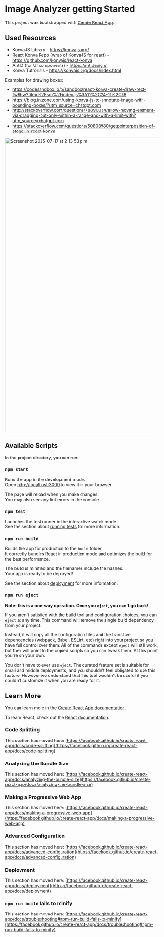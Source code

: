 # Image Analyzer getting Started

This project was bootstrapped with [Create React App](https://github.com/facebook/create-react-app).

## Used Resources

- KonvaJS Library - https://konvajs.org/
- React Konva Repo (wrap of KonvaJS for react) - https://github.com/konvajs/react-konva
- Ant D (for UI components) - https://ant.design/
- Konva Tutrorials - https://konvajs.org/docs/index.html

Examples for drawing boxes:
- https://codesandbox.io/p/sandbox/react-konva-create-draw-rect-fw9hw?file=%2Fsrc%2Findex.js%3A11%2C24-11%2C68
- https://blog.intzone.com/using-konva-js-to-annotate-image-with-bounding-boxes/?utm_source=chatgpt.com
- http://stackoverflow.com/questions/78890034/allow-moving-element-via-dragging-but-only-within-a-range-and-with-a-limit-with?utm_source=chatgpt.com
- https://stackoverflow.com/questions/50808980/getpointerposition-of-stage-in-react-konva

<img width="1577" height="966" alt="Screenshot 2025-07-17 at 2 13 53 p m" src="https://github.com/user-attachments/assets/d5d6d70b-56b4-4cdf-8213-8c28a310b7ff" />


## Available Scripts

In the project directory, you can run:

### `npm start`

Runs the app in the development mode.\
Open [http://localhost:3000](http://localhost:3000) to view it in your browser.

The page will reload when you make changes.\
You may also see any lint errors in the console.

### `npm test`

Launches the test runner in the interactive watch mode.\
See the section about [running tests](https://facebook.github.io/create-react-app/docs/running-tests) for more information.

### `npm run build`

Builds the app for production to the `build` folder.\
It correctly bundles React in production mode and optimizes the build for the best performance.

The build is minified and the filenames include the hashes.\
Your app is ready to be deployed!

See the section about [deployment](https://facebook.github.io/create-react-app/docs/deployment) for more information.

### `npm run eject`

**Note: this is a one-way operation. Once you `eject`, you can't go back!**

If you aren't satisfied with the build tool and configuration choices, you can `eject` at any time. This command will remove the single build dependency from your project.

Instead, it will copy all the configuration files and the transitive dependencies (webpack, Babel, ESLint, etc) right into your project so you have full control over them. All of the commands except `eject` will still work, but they will point to the copied scripts so you can tweak them. At this point you're on your own.

You don't have to ever use `eject`. The curated feature set is suitable for small and middle deployments, and you shouldn't feel obligated to use this feature. However we understand that this tool wouldn't be useful if you couldn't customize it when you are ready for it.

## Learn More

You can learn more in the [Create React App documentation](https://facebook.github.io/create-react-app/docs/getting-started).

To learn React, check out the [React documentation](https://reactjs.org/).

### Code Splitting

This section has moved here: [https://facebook.github.io/create-react-app/docs/code-splitting](https://facebook.github.io/create-react-app/docs/code-splitting)

### Analyzing the Bundle Size

This section has moved here: [https://facebook.github.io/create-react-app/docs/analyzing-the-bundle-size](https://facebook.github.io/create-react-app/docs/analyzing-the-bundle-size)

### Making a Progressive Web App

This section has moved here: [https://facebook.github.io/create-react-app/docs/making-a-progressive-web-app](https://facebook.github.io/create-react-app/docs/making-a-progressive-web-app)

### Advanced Configuration

This section has moved here: [https://facebook.github.io/create-react-app/docs/advanced-configuration](https://facebook.github.io/create-react-app/docs/advanced-configuration)

### Deployment

This section has moved here: [https://facebook.github.io/create-react-app/docs/deployment](https://facebook.github.io/create-react-app/docs/deployment)

### `npm run build` fails to minify

This section has moved here: [https://facebook.github.io/create-react-app/docs/troubleshooting#npm-run-build-fails-to-minify](https://facebook.github.io/create-react-app/docs/troubleshooting#npm-run-build-fails-to-minify)
